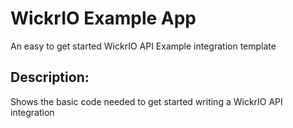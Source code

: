 # WickrIO Example App
An easy to get started WickrIO API Example integration template

## Description:
Shows the basic code needed to get started writing a WickrIO API integration
